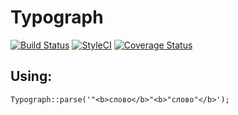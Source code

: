 # Typograph

[![Build Status](https://travis-ci.org/deadem/typograph.svg)](https://travis-ci.org/deadem/typograph)
[![StyleCI](https://styleci.io/repos/53079754/shield?branch=master)](https://styleci.io/repos/53079754)
[![Coverage Status](https://coveralls.io/repos/github/deadem/typograph/badge.svg?branch=master)](https://coveralls.io/github/deadem/typograph?branch=master)

## Using:
```
Typograph::parse('"<b>слово</b>"<b>"слово"</b>');
```
